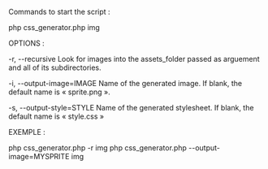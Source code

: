 Commands to start the script :

php css_generator.php img

OPTIONS :

-r, --recursive
Look for images into the assets_folder passed as arguement and all of its subdirectories.

-i, --output-image=IMAGE
Name of the generated image. If blank, the default name is « sprite.png ».

-s, --output-style=STYLE
Name of the generated stylesheet. If blank, the default name is « style.css »

EXEMPLE :

php css_generator.php -r img
php css_generator.php --output-image=MYSPRITE img
